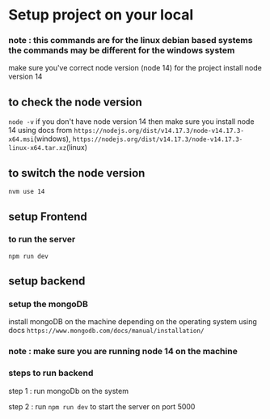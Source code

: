 # Setup project on your local
### note : this commands are for the linux debian based systems the commands may be different for the windows system
make sure you've correct node version (node 14) for the project install node version 14

## to check the node version
`node -v`
if you don't have node version 14 then make sure you install node 14 using docs from `https://nodejs.org/dist/v14.17.3/node-v14.17.3-x64.msi`(windows), `https://nodejs.org/dist/v14.17.3/node-v14.17.3-linux-x64.tar.xz`(linux)

## to switch the node version
`nvm use 14`

## setup Frontend
### to run the server 
`npm run dev`


## setup backend
### setup the mongoDB 
install mongoDB on the machine depending on the operating system using docs `https://www.mongodb.com/docs/manual/installation/`
### note : make sure you are running node 14 on the machine
### steps to run backend
step 1 : run mongoDb on the system 

step 2 : run `npm run dev` to start the server on port 5000
